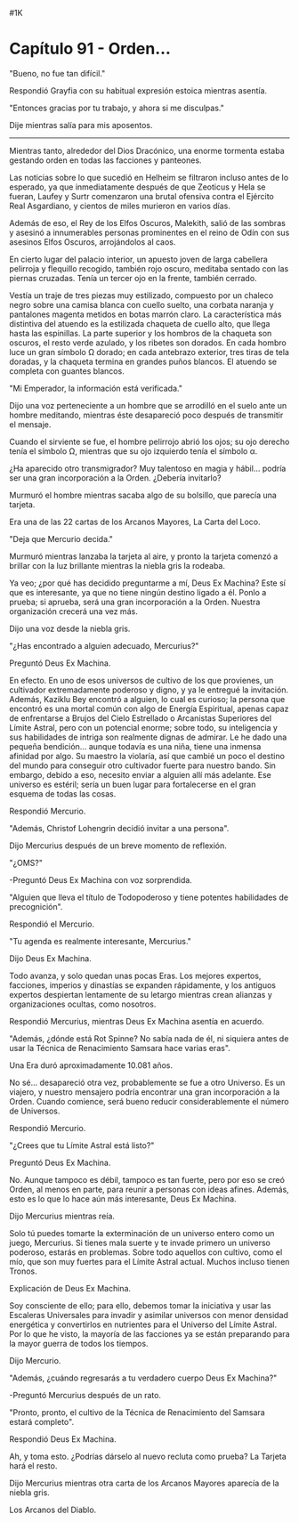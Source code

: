 
#1K 

# Capítulo 91 - Orden…


"Bueno, no fue tan difícil."

Respondió Grayfia con su habitual expresión estoica mientras asentía.

"Entonces gracias por tu trabajo, y ahora si me disculpas."

Dije mientras salía para mis aposentos.

***

Mientras tanto, alrededor del Dios Dracónico, una enorme tormenta estaba gestando orden en todas las facciones y panteones.

Las noticias sobre lo que sucedió en Helheim se filtraron incluso antes de lo esperado, ya que inmediatamente después de que Zeoticus y Hela se fueran, Laufey y Surtr comenzaron una brutal ofensiva contra el Ejército Real Asgardiano, y cientos de miles murieron en varios días.

Además de eso, el Rey de los Elfos Oscuros, Malekith, salió de las sombras y asesinó a innumerables personas prominentes en el reino de Odín con sus asesinos Elfos Oscuros, arrojándolos al caos.

En cierto lugar del palacio interior, un apuesto joven de larga cabellera pelirroja y flequillo recogido, también rojo oscuro, meditaba sentado con las piernas cruzadas. Tenía un tercer ojo en la frente, también cerrado.

Vestía un traje de tres piezas muy estilizado, compuesto por un chaleco negro sobre una camisa blanca con cuello suelto, una corbata naranja y pantalones magenta metidos en botas marrón claro. La característica más distintiva del atuendo es la estilizada chaqueta de cuello alto, que llega hasta las espinillas. La parte superior y los hombros de la chaqueta son oscuros, el resto verde azulado, y los ribetes son dorados. En cada hombro luce un gran símbolo Ω dorado; en cada antebrazo exterior, tres tiras de tela doradas, y la chaqueta termina en grandes puños blancos. El atuendo se completa con guantes blancos.

"Mi Emperador, la información está verificada."

Dijo una voz perteneciente a un hombre que se arrodilló en el suelo ante un hombre meditando, mientras éste desapareció poco después de transmitir el mensaje.

Cuando el sirviente se fue, el hombre pelirrojo abrió los ojos; su ojo derecho tenía el símbolo Ω, mientras que su ojo izquierdo tenía el símbolo α.

¿Ha aparecido otro transmigrador? Muy talentoso en magia y hábil... podría ser una gran incorporación a la Orden. ¿Debería invitarlo?

Murmuró el hombre mientras sacaba algo de su bolsillo, que parecía una tarjeta.

Era una de las 22 cartas de los Arcanos Mayores, La Carta del Loco.

"Deja que Mercurio decida."

Murmuró mientras lanzaba la tarjeta al aire, y pronto la tarjeta comenzó a brillar con la luz brillante mientras la niebla gris la rodeaba.

Ya veo; ¿por qué has decidido preguntarme a mí, Deus Ex Machina? Este sí que es interesante, ya que no tiene ningún destino ligado a él. Ponlo a prueba; si aprueba, será una gran incorporación a la Orden. Nuestra organización crecerá una vez más.

Dijo una voz desde la niebla gris.

"¿Has encontrado a alguien adecuado, Mercurius?"

Preguntó Deus Ex Machina.

En efecto. En uno de esos universos de cultivo de los que provienes, un cultivador extremadamente poderoso y digno, y ya le entregué la invitación. Además, Kaziklu Bey encontró a alguien, lo cual es curioso; la persona que encontró es una mortal común con algo de Energía Espiritual, apenas capaz de enfrentarse a Brujos del Cielo Estrellado o Arcanistas Superiores del Límite Astral, pero con un potencial enorme; sobre todo, su inteligencia y sus habilidades de intriga son realmente dignas de admirar. Le he dado una pequeña bendición... aunque todavía es una niña, tiene una inmensa afinidad por algo. Su maestro la violaría, así que cambié un poco el destino del mundo para conseguir otro cultivador fuerte para nuestro bando. Sin embargo, debido a eso, necesito enviar a alguien allí más adelante. Ese universo es estéril; sería un buen lugar para fortalecerse en el gran esquema de todas las cosas.

Respondió Mercurio.

"Además, Christof Lohengrin decidió invitar a una persona".

Dijo Mercurius después de un breve momento de reflexión.

"¿OMS?"

-Preguntó Deus Ex Machina con voz sorprendida.

"Alguien que lleva el título de Todopoderoso y tiene potentes habilidades de precognición".

Respondió el Mercurio.

"Tu agenda es realmente interesante, Mercurius."

Dijo Deus Ex Machina.

Todo avanza, y solo quedan unas pocas Eras. Los mejores expertos, facciones, imperios y dinastías se expanden rápidamente, y los antiguos expertos despiertan lentamente de su letargo mientras crean alianzas y organizaciones ocultas, como nosotros.

Respondió Mercurius, mientras Deus Ex Machina asentía en acuerdo.

"Además, ¿dónde está Rot Spinne? No sabía nada de él, ni siquiera antes de usar la Técnica de Renacimiento Samsara hace varias eras".

Una Era duró aproximadamente 10.081 años.

No sé... desapareció otra vez, probablemente se fue a otro Universo. Es un viajero, y nuestro mensajero podría encontrar una gran incorporación a la Orden. Cuando comience, será bueno reducir considerablemente el número de Universos.

Respondió Mercurio.

"¿Crees que tu Límite Astral está listo?"

Preguntó Deus Ex Machina.

No. Aunque tampoco es débil, tampoco es tan fuerte, pero por eso se creó Orden, al menos en parte, para reunir a personas con ideas afines. Además, esto es lo que lo hace aún más interesante, Deus Ex Machina.

Dijo Mercurius mientras reía.

Solo tú puedes tomarte la exterminación de un universo entero como un juego, Mercurius. Si tienes mala suerte y te invade primero un universo poderoso, estarás en problemas. Sobre todo aquellos con cultivo, como el mío, que son muy fuertes para el Límite Astral actual. Muchos incluso tienen Tronos.

Explicación de Deus Ex Machina.

Soy consciente de ello; para ello, debemos tomar la iniciativa y usar las Escaleras Universales para invadir y asimilar universos con menor densidad energética y convertirlos en nutrientes para el Universo del Límite Astral. Por lo que he visto, la mayoría de las facciones ya se están preparando para la mayor guerra de todos los tiempos.

Dijo Mercurio.

"Además, ¿cuándo regresarás a tu verdadero cuerpo Deus Ex Machina?"

-Preguntó Mercurius después de un rato.

"Pronto, pronto, el cultivo de la Técnica de Renacimiento del Samsara estará completo".

Respondió Deus Ex Machina.

Ah, y toma esto. ¿Podrías dárselo al nuevo recluta como prueba? La Tarjeta hará el resto.

Dijo Mercurius mientras otra carta de los Arcanos Mayores aparecía de la niebla gris.

Los Arcanos del Diablo.